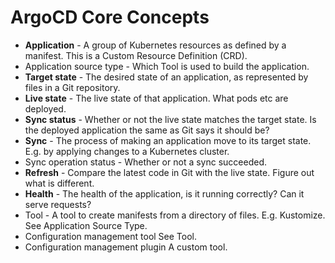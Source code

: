 # ArgoCD Core Concepts

- **Application** - A group of Kubernetes resources as defined by a manifest. This is a Custom Resource Definition (CRD).
- Application source type - Which Tool is used to build the application.
- **Target state** - The desired state of an application, as represented by files in a Git repository.
- **Live state** - The live state of that application. What pods etc are deployed.
- **Sync status** - Whether or not the live state matches the target state. Is the deployed application the same as Git says it should be?
- **Sync** - The process of making an application move to its target state. E.g. by applying changes to a Kubernetes cluster.
- Sync operation status - Whether or not a sync succeeded.
- **Refresh** - Compare the latest code in Git with the live state. Figure out what is different.
- **Health** - The health of the application, is it running correctly? Can it serve requests?
- Tool - A tool to create manifests from a directory of files. E.g. Kustomize. See Application Source Type.
- Configuration management tool See Tool.
- Configuration management plugin A custom tool.
